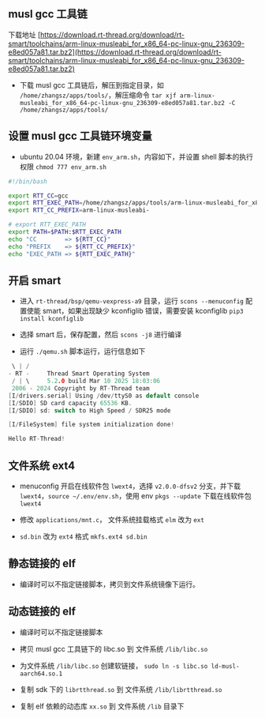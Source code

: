 ## musl gcc 工具链

下载地址 [https://download.rt-thread.org/download/rt-smart/toolchains/arm-linux-musleabi_for_x86_64-pc-linux-gnu_236309-e8ed057a81.tar.bz2](https://download.rt-thread.org/download/rt-smart/toolchains/arm-linux-musleabi_for_x86_64-pc-linux-gnu_236309-e8ed057a81.tar.bz2)


- 下载 musl gcc 工具链后，解压到指定目录，如 `/home/zhangsz/apps/tools/`，解压缩命令 `tar xjf arm-linux-musleabi_for_x86_64-pc-linux-gnu_236309-e8ed057a81.tar.bz2 -C /home/zhangsz/apps/tools/`


## 设置 musl gcc 工具链环境变量

- ubuntu 20.04 环境，新建 `env_arm.sh`，内容如下，并设置 shell 脚本的执行权限 `chmod 777 env_arm.sh`

```bash
#!/bin/bash

export RTT_CC=gcc
export RTT_EXEC_PATH=/home/zhangsz/apps/tools/arm-linux-musleabi_for_x86_64-pc-linux-gnu/bin
export RTT_CC_PREFIX=arm-linux-musleabi-

# export RTT_EXEC_PATH
export PATH=$PATH:$RTT_EXEC_PATH
echo "CC        => ${RTT_CC}"
echo "PREFIX    => ${RTT_CC_PREFIX}"
echo "EXEC_PATH => ${RTT_EXEC_PATH}"

```

## 开启 smart

- 进入 `rt-thread/bsp/qemu-vexpress-a9` 目录，运行 `scons --menuconfig` 配置使能 smart，如果出现缺少 kconfiglib 错误，需要安装 kconfiglib `pip3 install kconfiglib`

- 选择 smart 后，保存配置，然后 `scons -j8` 进行编译

- 运行 `./qemu.sh` 脚本运行，运行信息如下

```c
 \ | /
- RT -     Thread Smart Operating System
 / | \     5.2.0 build Mar 10 2025 18:03:06
 2006 - 2024 Copyright by RT-Thread team
[I/drivers.serial] Using /dev/ttyS0 as default console
[I/SDIO] SD card capacity 65536 KB.
[I/SDIO] sd: switch to High Speed / SDR25 mode

[I/FileSystem] file system initialization done!

Hello RT-Thread!
```

## 文件系统 ext4

- menuconfig 开启在线软件包 `lwext4`，选择 `v2.0.0-dfsv2` 分支，并下载 `lwext4`，`source ~/.env/env.sh`，使用 env `pkgs --update` 下载在线软件包 `lwext4`

- 修改 `applications/mnt.c`， 文件系统挂载格式 `elm` 改为 `ext`

- `sd.bin` 改为 `ext4` 格式 `mkfs.ext4 sd.bin`


## 静态链接的 elf

- 编译时可以不指定链接脚本，拷贝到文件系统镜像下运行。

## 动态链接的 elf

- 编译时可以不指定链接脚本

- 拷贝 musl gcc 工具链下的 libc.so 到 文件系统 `/lib/libc.so`

- 为文件系统 `/lib/libc.so` 创建软链接， `sudo ln -s libc.so ld-musl-aarch64.so.1`

- 复制 sdk 下的 `librtthread.so` 到 文件系统 `/lib/librtthread.so`

- 复制 elf 依赖的动态库 `xx.so` 到 文件系统 `/lib` 目录下


